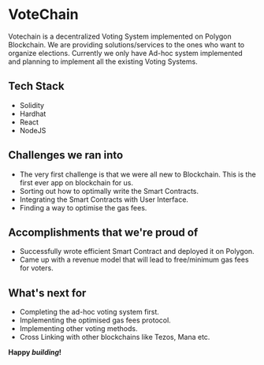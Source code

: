 # VoteChain

Votechain is a decentralized Voting System implemented on Polygon Blockchain. We are providing solutions/services to the ones who want to organize elections. Currently we only have Ad-hoc system implemented and planning to implement all the existing Voting Systems.

## Tech Stack
- Solidity
- Hardhat
- React
- NodeJS

## Challenges we ran into

- The very first challenge is that we were all new to Blockchain. This is the first ever app on blockchain for us.
- Sorting out how to optimally write the Smart Contracts.
- Integrating the Smart Contracts with User Interface.
- Finding a way to optimise the gas fees.

## Accomplishments that we're proud of
- Successfully wrote efficient Smart Contract and deployed it on Polygon.
- Came up with a revenue model that will lead to free/minimum gas fees for voters.

## What's next for
- Completing the ad-hoc voting system first.
- Implementing the optimised gas fees protocol.
- Implementing other voting methods.
- Cross Linking with other blockchains like Tezos, Mana etc.

**Happy _building_!**
